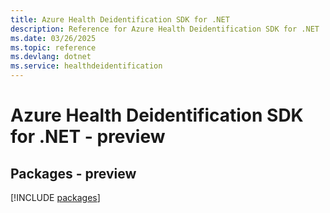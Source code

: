 ```yaml
---
title: Azure Health Deidentification SDK for .NET
description: Reference for Azure Health Deidentification SDK for .NET
ms.date: 03/26/2025
ms.topic: reference
ms.devlang: dotnet
ms.service: healthdeidentification
---
```

# Azure Health Deidentification SDK for .NET - preview
## Packages - preview
[!INCLUDE [packages](health-deidentification-index.md)]